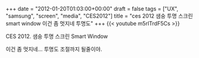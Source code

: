+++
date = "2012-01-20T01:03:00+00:00"
draft = false
tags = ["UX", "samsung", "screen", "media", "CES2012"]
title = "ces 2012 샘숭 투명 스크린 smart window 이건 좀 멋지네 투명도"
+++
{{< youtube m5rlTrdF5Cs >}}



CES 2012. 샘숭 투명 스크린 Smart Window

이건 좀 멋지네... 투명도 조절까지 될줄이야.
